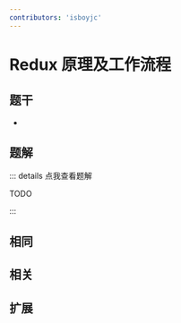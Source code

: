 ```yaml
---
contributors: 'isboyjc'
---
```


# Redux 原理及工作流程


## 题干

- 



## 题解

::: details 点我查看题解

  TODO

:::



## 相同


## 相关


## 扩展

